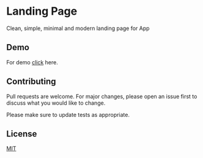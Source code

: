 # Landing Page

Clean, simple, minimal and modern landing page for App

## Demo

For demo [click](https://ijazulrehman.github.io/Landing-Page/) here.

## Contributing
Pull requests are welcome. For major changes, please open an issue first to discuss what you would like to change.

Please make sure to update tests as appropriate.

## License
[MIT](https://choosealicense.com/licenses/mit/)
